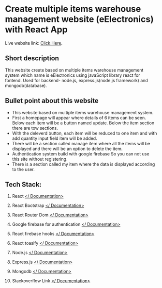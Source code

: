 # Create multiple items warehouse management website (eElectronics) with React App

Live website link: [Click Here]().

## Short description
This website create based on  multiple items warehouse management system which name is eElectronics using javaScript library react for fontend. Used for backend- node.js, express.js(node.js framework) and mongodb(database).

## Bullet point about this website

* This website based on multiple items warehouse management system.
* First a homepage will appear where details of 6 items can be seen. Below each item will be a button named update. Below the item section there are tow sections.
* With the deleverd button, each item will be reduced to one item and with add quantity input field item will be added.
* There will be a section called manage item where all the items will be displayed and there will be an option to delete the item.
* Authentication system build with google firebase So you can not use this site without registering.
* There is a section called my item where the data is displayed according to the user.

## Tech Stack:

1.  React [</ Documentation>](https://reactjs.org/docs/getting-started.html)
    
2.  React Bootstrap [</ Documentation>](https://react-bootstrap.github.io/getting-started/introduction)
    
3.  React Router Dom [</ Documentation>](https://reactrouter.com/docs/en/v6/getting-started/overview)

4. Google firebase for authentication [</ Documentation>](https://console.firebase.google.com/u/0/)

5. React firebase hooks [</ Documentation>](https://github.com/csfrequency/react-firebase-hooks)

6. React toasify [</ Documentation>](https://www.npmjs.com/package/react-toastify)

7. Node.js [</ Documentation>](https://nodejs.org/en/)

8. Express.js [</ Documentation>](http://expressjs.com/en/starter/installing.html)

9. Mongodb [</ Documentation>](https://www.mongodb.com/docs/atlas/)

10. Stackoverflow Link [</ Documentation>](https://stackoverflow.com/questions/72133000/how-can-i-fixed-this-issue)